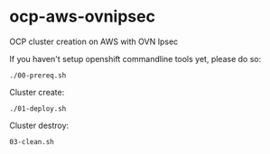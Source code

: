 # ocp-aws-ovnipsec
OCP cluster creation on AWS with OVN Ipsec <br>

If you haven't setup openshift commandline tools yet, please do so:
```
./00-prereq.sh
```

Cluster create:
```
./01-deploy.sh
```

Cluster destroy:
```
03-clean.sh
```



